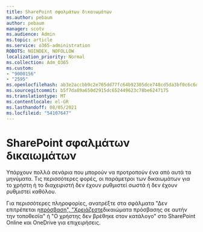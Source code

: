 ```yaml
---
title: SharePoint σφαλμάτων δικαιωμάτων
ms.author: pebaum
author: pebaum
manager: scotv
ms.audience: Admin
ms.topic: article
ms.service: o365-administration
ROBOTS: NOINDEX, NOFOLLOW
localization_priority: Normal
ms.collection: Adm_O365
ms.custom:
- "9000156"
- "2595"
ms.openlocfilehash: ab3e2accbb9c2e765dd77fc64b92305dce748cd5da3bf0c6c6dd8414737c709f
ms.sourcegitcommit: b5f7da89a650d2915dc652449623c78be6247175
ms.translationtype: MT
ms.contentlocale: el-GR
ms.lasthandoff: 08/05/2021
ms.locfileid: "54107647"
---
```

# <a name="sharepoint-permissions-errors"></a>SharePoint σφαλμάτων δικαιωμάτων

Υπάρχουν πολλά σενάρια που μπορούν να προτροπούν ένα από αυτά τα μηνύματα. Τις περισσότερες φορές, οι παράμετροι των δικαιωμάτων για το χρήστη ή το διαχειριστή δεν έχουν ρυθμιστεί σωστά ή δεν έχουν ρυθμιστεί καθόλου. 

Για περισσότερες πληροφορίες, ανατρέξτε στα σφάλματα "Δεν επιτρέπεται η[πρόσβαση", "Χρειάζεστε](https://docs.microsoft.com/sharepoint/support/administration/access-denied-or-need-permission-error-sharepoint-online-or-onedrive-for-business)δικαιώματα πρόσβασης σε αυτήν την τοποθεσία" ή "Ο χρήστης δεν βρέθηκε στον κατάλογο" στο SharePoint Online και OneDrive για επιχειρήσεις.
